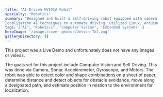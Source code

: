 ```yaml
---
title: "AI-Driven NVIDIA Robot"
specialty: "Robotics"
summary: "Designed and built a self-driving robot equipped with camera vision, leveraging computer vision and
localization AI techniques to automate driving. Utilized Linux, Arduino, NVIDIA Jetson Platform, and Raspberry Pi."
tags: ["AI", "Robotics", "Computer Vision", "Embedded Systems" ]
heroImage: "/images/cover-photos/Jetson TX1.png"
galleryDirectory: []
---
```


This project was a Live Demo and unfortunately does not have any images or videos.

The goals set for this project include Computer Vision and Self Driving. This was done via Camera, Sonar, Accelerometer, Gyroscope, and Motors. The robot was able to detect color and shape combinations on a sheet of paper, determine distance and detect objects for obstacle avoidance, move along a designated path, and estimate position in relation to the environment for localization.